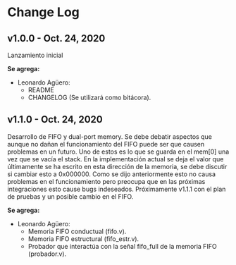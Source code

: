 # Change Log

## v1.0.0 - Oct. 24, 2020

Lanzamiento inicial

**Se agrega:**
- Leonardo Agüero:
  - README
  - CHANGELOG (Se utilizará como bitácora).
  

## v1.1.0 - Oct. 24, 2020

Desarrollo de FIFO y dual-port memory. Se debe debatir aspectos que aunque no dañan el funcionamiento del FIFO puede ser que causen problemas en un futuro. Uno de estos es lo que se guarda en el mem[0] una vez que se vacía el stack. En la implementación actual se deja el valor que últimamente se ha escrito en esta dirección de la memoria, se debe discutir si cambiar esto a 0x000000. Como se dijo anteriormente esto no causa problemas en el funcionamiento pero preocupa que en las próximas integraciones esto cause bugs indeseados. Próximamente v1.1.1 con el plan de pruebas y un posible cambio en el FIFO.

**Se agrega:**
- Leonardo Agüero:
  - Memoria FIFO conductual (fifo.v).
  - Memoria FIFO estructural (fifo_estr.v).
  - Probador que interactúa con la señal fifo_full de la memoria FIFO (probador.v).
